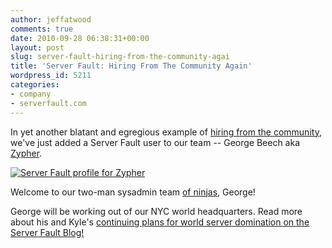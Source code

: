```yaml
---
author: jeffatwood
comments: true
date: 2010-09-28 06:38:31+00:00
layout: post
slug: server-fault-hiring-from-the-community-agai
title: 'Server Fault: Hiring From The Community Again'
wordpress_id: 5211
categories:
- company
- serverfault.com
---
```


In yet another blatant and egregious example of [hiring from the community](http://blog.stackoverflow.com/2010/06/server-fault-hiring-from-the-community/), we've just added a Server Fault user to our team -- George Beech aka [Zypher](http://serverfault.com/users/5880/zypher).

[ 
![Server Fault profile for Zypher](http://serverfault.com/users/flair/5880.png)](http://serverfault.com/users/5880/zypher) 

Welcome to our two-man sysadmin team [of ninjas](http://blog.stackoverflow.com/2010/05/one-year-of-server-fault/), George!

George will be working out of our NYC world headquarters. Read more about his and Kyle's [continuing plans for world server domination on the Server Fault Blog!](http://blog.serverfault.com/post/1191927346/server-fault-valued-associate-00002)
